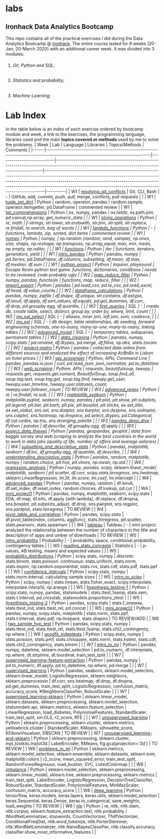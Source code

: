 # labs

## Ironhack Data Analytics Bootcamp

This repo contains all of the practical exercises I did during the Data Analytics Bootcamp @ [Ironhack](https://www.ironhack.com/en). The entire course lasted for 9 weeks (20-Jan, 20-March 2020) with an additional career week. It was divided into 3 modules:

1. ###### Git, Python and SQL;

2. ###### Statistics and probability;

3. ###### Machine Learning;



# Lab Index

In the table below is an index of each exercise ordered by bootcamp module and week, a link to the exercises, the programming language, libraries used and the main **topics covered or methods** used by me to solve the problems.
| Week | Lab | Language | Libraries | Topics/Methods | Comments |
|------|-----------------------------------------------------------------------------------------------------------------------------------|----------------------------|-----------------------------------------------------------------------------------------------------------------------------------------------------|------------------------------------------------------------------------------------------------------------------------------------------------------------------------------------------------------------------------------------------------------------------------------------------------------------------------|----------|
| W1 | [resolving_git_conflicts](https://github.com/cleanspin/labs/tree/master/W1/resolving_git_conflicts) | Git, CLI, Bash | - | GitHub, add, commit, push, pull, merge, conflicts, pull requests |  |
| W1 | [tuple_set_dict](https://github.com/cleanspin/labs/tree/master/W1/tuple_set_dict) | Python | random, operator, pandas | random.sample, operator.itemgetter, pd.DataFrame | commented review |
| W1 | [list_comprehensions](https://github.com/cleanspin/labs/tree/master/W1/list_comprehension) | Python | os, numpy, pandas | os.listdir, os.path.join, pd.concat,np.array, _get_numeric_data |  |
| W1 | [string_operations](https://github.com/cleanspin/labs/tree/master/W1/string_operations) | Python | re, math | f-strings, str.lower, str.endswith, str.join, str.split, str.replace, re.findall, re.search, bag of words |  |
| W1 | [lambda_functions](https://github.com/cleanspin/labs/tree/master/W1/lambda_functions) | Python | - | functions, lambda, zip, sorted, dict.items | commented review |
| W1 | [numpy](https://github.com/cleanspin/labs/tree/master/W1/numpy) | Python | numpy, | np.random (random, rand, sample), np.ones, size, shape, np.reshape, np.transpose, np.array_equal, max, min, mean, np.empty, np.nditer, |  |
| W1 | [functions](https://github.com/cleanspin/labs/tree/master/W1/functions) | Python | iter | functions, iterators, generators, yield |  |
| W1 | [intro_pandas](https://github.com/cleanspin/labs/tree/master/W1/intro_pandas) | Python | pandas, numpy | pd.Series, pd.DataFrame, df.columns, subsetting, df.mean, df.max, df.median, df.sum |  |
| W1 | [python_project](https://github.com/cleanspin/labs/tree/master/W1/python_project) | Python | inquirer, playsound | Escape Room python text game. functions, dictionaries, conditions | needs to be reviewed. code probably ugly |
| W2 | [map_reduce_filter](https://github.com/cleanspin/labs/tree/master/W2/map_reduce_filter) | Python | numpy, pandas, functools | functions, map, reduce, filter |  |
| W2 | [import_export](https://github.com/cleanspin/labs/tree/master/W2/import_export) | Python | pandas | pd.read_csv, pd.to_csv, pd.read_excel, df.head, df.value_counts |  |
| W2 | [dataframe_calculations](https://github.com/cleanspin/labs/tree/master/W2/dataframe_calculations) | Python | pandas, numpy, zipfile | df.shape, df.unique, str.contains, df.astype, df.isnull, df.apply, df.sort_values, df.equals, pd.get_dummies, df.corr, df.drop, pd.groupby.agg, df.quantile, |  |
| W2 | [first_queries](https://github.com/cleanspin/labs/tree/master/W2/mysql_first_queries) | SQL | - | create db, create table, select, distinct, group by, order by, where, limit, count |  |
| W2 | [my_sql_select](https://github.com/cleanspin/labs/tree/master/W2/mysql_select) | SQL | - | aliases, inner join, left join, sum, coalesce, |  |
| W2 | [my_sql](https://github.com/cleanspin/labs/tree/master/W2/mysql) | SQL | - | db design, table relationships, db seeding, forward engineering schemas, one-to-many, many-to-one, many-to-many, linking tables |  |
| W2 | [advanced_mysql](https://github.com/cleanspin/labs/tree/master/W2/advanced_mysql) | SQL | - | temporary tables, subqueries, permanent tables |  |
| W2 | [data_cleaning](https://github.com/cleanspin/labs/tree/master/W2/data_cleaning) | Python | pandas, numpy, scipy.stats | pd.rename, df.dtypes, pd.merge, df.fillna, np.abs, stats.zscore |  |
| W2 | [project-metro](https://github.com/cleanspin/labs/tree/master/W2/project_metro) | Python | pandas | collected data online from different sources and analyzed the effect of increasing AirBnBs in Lisbon on hotel prices |  |
| W3 | [api_scavenger](https://github.com/cleanspin/labs/tree/master/W3/api_scavenger) | Python, APIs, Command Line | pandas, pandas.io.json | curl, pd.read_json, json_normalize, pd.to_datetime |  |
| W3 | [web_scraping](https://github.com/cleanspin/labs/tree/master/W3/web_scraping) | Python, APIs | requests, beautifulsoup, tweepy | requests.get, requests.get.content, BeautifulSoup, soup.find_all, soup.tag.text, soup.tag.get, soup.tag.find, tweepy.get_user, tweepy.user_timeline, tweepy.user.statuses_count, tweepy.user.follower_count | TO REVIEW |
| W3 | [advanced_regex](https://github.com/cleanspin/labs/tree/master/W3/advanced_regex) | Python | re | re.findall, re.sub, |  |
| W3 | [matplotlib_seaborn](https://github.com/cleanspin/labs/tree/master/W3/matplotlib_seaborn) | Python | matplotlib.pyplot, seaborn, numpy, pandas | plt.plot, plt.show, plt.subplots, plt.legend, plt.bar, plt.barh, plt.pie, plt.boxplot, plt.xticks, ax.set_title, ax.set_xlabel, sns.set, sns.distplot, sns.barplot, sns.despine, sns.violinplot, sns.catplot, sns.heatmap, np.linspace, pd.select_dtypes, pd.Categorical, df.cat.codes, np.triu, sns.diverging_palette |  |
| W3 | [pandas_deep_dive](https://github.com/cleanspin/labs/tree/master/W3/pandas_deep_dive) | Python | pandas | df.describe, df.groupby.agg, df.apply |  |
| W3 | [project_data_thieves](https://github.com/cleanspin/labs/tree/master/W3/project_data_thieves) | Python | pandas, geopandas, geoplot | data from kaggle survey and web scraping to analyze the best countries in the world to work in data jobs (quality of life, number of offers and average salaries) |  |
| W4 | [subsetting_and_descriptive_stats](https://github.com/cleanspin/labs/tree/master/W4/subsetting_and_descriptive_stats) | Python | pandas, matplotlib, seaborn | df.loc, df.groupby.agg, df.quantile, df.describe, |  |
| W4 | [understanding_descriptive_stats](https://github.com/cleanspin/labs/tree/master/W4/understanding_descriptive_stats) | Python | pandas, random, matplotlib, numpy | random.choice, plt.hist, plt.vlines, np.mean, np.std |  |
| W4 | [regression_analysis](https://github.com/cleanspin/labs/tree/master/W4/regression_analysis) | Python | numpy, pandas, scipy, sklearn.linear_model, matplotlib, seaborn | plt.scatter, df.corr, scipy.stats.linregress, sns.heatmap, sklearn.LinearRegression, lm.fit, lm.score, lm.coef_, lm.intercept |  |
| W4 | [advanced_pandas](https://github.com/cleanspin/labs/tree/master/W4/advanced_pandas) | Python | pandas, numpy, random | df.isnull, df.set_index, df.reset_index, random.choices, df.lookup, pd.cut |  |
| W4 | [mini_project1](https://github.com/cleanspin/labs/tree/master/W4/mini_project1_EDA) | Python | pandas, numpy, matplotlib, seaborn, scipy.stats | EDA, df.map, df.info, df.apply (with lambda), df.replace, df.dropna, sns.boxplot, plt.subplots_adjust, df.drop, sns.pairplot, sns.regplot, sns.jointplot, stats.linregress | TO REVIEW |
| W4 | [pivot_table_and_correlation](https://github.com/cleanspin/labs/tree/master/W4/pivot_table_and_correlation) | Python | pandas, scipy.stats | df.pivot_table(index, columns, aggfunc), stats.linregress, plt.scatter, stats.pearsonr, stats.speamanr |  |
| W4 | [tableau](https://github.com/cleanspin/labs/tree/master/W4/tableau) | Tableau | - | mini project: analyzed the relationship between the number of characters in the title and description of apps and umber of downloads | TO REVIEW |
| W5 | [intro_probability](https://github.com/cleanspin/labs/tree/master/W5/intro_prob) | Probability | - | probability space, conditional probability, contingency tables |  |
| W5 | [reading_stats_concepts](https://github.com/cleanspin/labs/tree/master/W5/reading_stats_concepts) | Statistics | - | p-values, AB testing, means and expected values |  |
| W5 | [probability_distributions](https://github.com/cleanspin/labs/tree/master/W5/probability_distributions) | Python | scipy.stats, numpy | *discrete*: stats.binom, stats.poisson. *continuous*: stats.uniform, stats.norm, stats.expon, np.random.exponential, stats.rvs, stats.cdf, stats.pdf, stats.ppf |  |
| W5 | [confidence_intervals](https://github.com/cleanspin/labs/tree/master/W5/confidence_intervals) | Python | scipy.stats, numpy | stats.norm.interval, calculating sample sizes |  |
| W5 | [intro_to_scipy](https://github.com/cleanspin/labs/tree/master/W5/intro_to_scipy) | Python | scipy, numpy | stats.tmean, stats.fisher_exact, scipy.interpolate, interpolate.interp1d, np.arange |  |
| W5 | [hypothesis_testing-1](https://github.com/cleanspin/labs/tree/master/W5/hypothesis_testing_1) | Python | scipy.stats, numpy, pandas, statsmodels | stats.ttest_1samp, stats.sem, stats.t.interval, pd.crosstab, statsmodels.proportions_ztest |  |
| W5 | [hypothesis_testing-2](https://github.com/cleanspin/labs/tree/master/W5/hypothesis_testing_2) | Python | pandas, scipy.stats | stats.f_oneway, stats.ttest_ind, stats.ttest_rel, pd.concat |  |
| W5 | [mini_project2](https://github.com/cleanspin/labs/tree/master/W5/mini_project2STATS) | Python | pandas, numpy, scipy.stats, matplotlib | stats.norm, stats.ppf, stats.t.interval, stats.pdf, np.linspace, stats.shapiro | TO REVIEW/ADD |
| W6 | [two_sample_hyp_test](https://github.com/cleanspin/labs/tree/master/W6/two_sample_hyp_test) | Python | pandas, scipy.stats, numpy | stats.ttest_ind, stats.ttest_rel, stats.ttest_1samp, stats.chi2_contingency, np.where |  |
| W6 | [goodfit_indeptests](https://github.com/cleanspin/labs/tree/master/W6/goodfit_indeptests) | Python | scipy.stats, numpy | stats.poisson, stats.pmf, stats.chisquare, stats.norm, stats.kstest, stats.cdf, stats.chi2_contingency, stats.binom |  |
| W7 | [intro_to_ml](https://github.com/cleanspin/labs/tree/master/W7/intro_to_ml) | Python | pandas, numpy, datetime, sklearn.model_selection | pd.to_numeric, df.interpolate, np.where, dt.strptime, dt.toordinal, train_test_split |  |
| W7 | [supervised_learning-feature-extraction](https://github.com/cleanspin/labs/tree/master/W7/supervised_learning_feature_extraction) | Python | pandas, numpy | pd.to_numeric, df.apply, pd.to_datetime, np.where, pd.merge |  |
| W7 | [supervised_learning](https://github.com/cleanspin/labs/tree/master/W7/supervised_learning) | Python | pandas, seaborn, sklearn.model_selection, sklearn.linear_model, LogisticRegression, sklearn.neighbors, sklearn.preprocessin | df.corr, sns.heatmap, df.drop, df.dropna, pd.get_dummies, train_test_split, LogisticRegression, confusion_matrix, accuracy_score, KNeighborsClassifier, RobustScaler |  |
| W7 | [supervised_learning-sklearn](https://github.com/cleanspin/labs/tree/master/W7/supervised_learning_sklearn) | Python | sklearn.linear_model, sklearn.datasets, sklearn.preprocessing, sklearn.model_selection, statsmodels.api, sklearn.metrics, sklearn.feature_selection | LinearRegression, load_diabetes, PolynomialFeatures, StandardScaler, train_test_split, sm.OLS, r2_score, RFE |  |
| W7 | [unsupervised_learning](https://github.com/cleanspin/labs/tree/master/W7/unsupervised_learning) | Python | sklearn.preprocessing, sklearn.cluster, sklearn.metrics, yellowbrick.cluster | StandardScaler, KMeans, silhouette_score, KElbowVisualizer, DBSCAN | TO REVIEW |
| W7 | [unsupervised_learning-and-sklearn](https://github.com/cleanspin/labs/tree/master/W7/unsupervised_learning_and_sklearn) | Python | sklearn.preprocessing, sklearn.cluster, mpl_toolkits.mplot3d | LabelEncoder, KMeans, fig.gca(projection='3d') | TO REVIEW |
| W8 | [problems_in_ml](https://github.com/cleanspin/labs/tree/master/W8/problems_in_ml) | Python | sklearn.metrics, sklearn.model_selection, sklearn.ensemble, sklearn.datasets, sklearn.svm, matplotlib.colors | r2_score, mean_squared_error, train_test_split, RandomForestRegressor, load_boston, SVC, ListedColormap |  |
| W8 | [imbalance](https://github.com/cleanspin/labs/tree/master/W8/imbalance) | Python | sklearn.model_selection, sklearn.preprocessing, sklearn.linear_model, sklearn.tree, sklearn.preprocessing, sklearn.metrics | train_test_split, LabelEncoder, LogisticRegression, DecisionTreeClassifier, RobustScaler, StandardScaler, PolynomialFeatures, MinMaxScaler, confusion_matrix, accuracy_score |  |
| W8 | [deep_learning](https://github.com/cleanspin/labs/tree/master/W8/deep_learning) | Python | tensorflow, keras.models, keras.layers, keras.utils, sklearn.model_selection | keras.Sequential, keras.Dense, keras.to_categorical, save_weights, load_weights | TO REVIEW |
| W8 | [nlp](https://github.com/cleanspin/labs/tree/master/W8/nlp) | Python | re, nltk, nltk.stem, nltk.corpus, sklearn.feature_extraction.text, nltk.probability | WordNetLemmatizer, stopwords, CountVectorizer, TfidfVectorizer, ConditionalFreqDist, nltk.word_tokenize, nltk.PorterStemmer, nltk.WordNetLemmatizer, nltk.NaiveBayesClassifier, nltk.classify.accuracy, classifier.show_most_informative_features |  |

